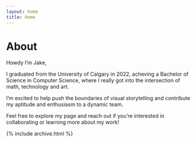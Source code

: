 ```yaml
---
layout: home
title: Home
---
```


# About

Howdy I’m Jake,

I graduated from the University of Calgary in 2022, acheving a Bachelor of Science in Computer Science, where I really got into the intersection of math, technology and art.

I’m excited to help push the boundaries of visual storytelling and contribute my aptitude and enthusiasm to a dynamic team. 

Feel free to explore my page and reach out if you’re interested in collaborating or learning more about my work!

{% include archive.html %}

